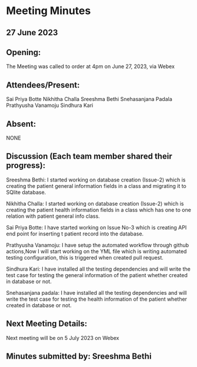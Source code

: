 # Meeting Minutes 

## 27 June 2023

## Opening:
The Meeting was called to order at 4pm on June 27, 2023, via Webex

## Attendees/Present:
Sai Priya Botte 
Nikhitha Challa
Sreeshma Bethi
Snehasanjana Padala
Prathyusha Vanamoju
Sindhura Kari
 
## Absent:
NONE

## Discussion (Each team member shared their progress):

Sreeshma Bethi:
I started working on database creation (Issue-2) which is creating the patient general information fields in a class and migrating it to SQlite database.

Nikhitha Challa:
I started working on database creation (Issue-2) which is creating the patient health information fields in a class which has one to one relation with patient general info class.

Sai Priya Botte:
I have started working on Issue No-3 which is creating API end point for inserting t patient record into the database. 

Prathyusha Vanamoju:
I have setup the automated workflow through github actions,Now I will start working on the YML file which is writing automated testing configuration, this is triggered when created pull request.

Sindhura Kari:
I have installed all the testing dependencies and will write the test case for testing the general information of the patient whether created in database or not.

Snehasanjana padala:
I have installed all the testing dependencies and will write the test case for testing the health information of the patient whether created in database or not.


## Next Meeting Details:
Next meeting will be on 5 July 2023 on Webex

## Minutes submitted by:  Sreeshma Bethi